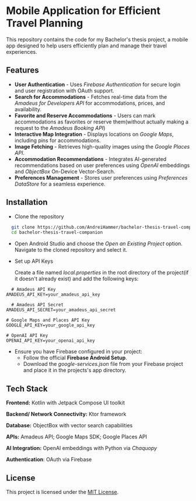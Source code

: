 # Mobile Application for Efficient Travel Planning
 This repository contains the code for my Bachelor's thesis project, a mobile app designed to help users efficiently plan and manage their travel experiences.

 ## Features

- **User Authentication** - Uses *Firebase Authentication* for secure login and user registration with OAuth support.
- **Search for Accommodations** - Fetches real-time data from the *Amadeus for Developers API* for accommodations, prices, and availability.
- **Favorite and Reserve Accommodations** - Users can mark accommodations as favorites or reserve them(without actually making a request to the *Amadeus Booking API*)
- **Interactive Map Integration** - Displays locations on *Google Maps*, including pins for accommodations.
- **Image Fetching** - Retrieves high-quality images using the *Google Places API*.
- **Accommodation Recommendations** - Integrates AI-generated recommendations based on user preferences using *OpenAI* embeddings and *ObjectBox* On-Device Vector-Search.
- **Preferences Management** - Stores user preferences using *Preferences DataStore* for a seamless experience.


## Installation

- Clone the repository

```bash
  git clone https://github.com/AndreiHammer/bachelor-thesis-travel-companion
  cd bachelor-thesis-travel-companion

```
- Open Android Studio and choose the *Open an Existing Project* option. Navigate to the cloned repository and select it.
- Set up API Keys
    
    Create a file named *local.properties* in the root directory of the project(if it doesn't already exist) and add the following keys: 

```properties
  # Amadeus API Key
AMADEUS_API_KEY=your_amadeus_api_key

  # Amadeus API Secret
AMADEUS_API_SECRET=your_amadeus_api_secret

# Google Maps and Places API Key
GOOGLE_API_KEY=your_google_api_key

# OpenAI API Key
OPENAI_API_KEY=your_openai_api_key

```
- Ensure you have Firebase configured in your project:
  - Follow the official **Firebase Android Setup**.
  - Download the *google-services.json* file from your Firebase project and place it in the projects's app directory.

## Tech Stack

**Frontend:** Kotlin with Jetpack Compose UI toolkit

**Backend/ Network Connectivity:** Ktor framework

**Database:** ObjectBox with vector search capabilities

**APIs:** Amadeus API; Google Maps SDK; Google Places API

**AI Integration:** OpenAI embeddings with Python via *Chaquopy*

**Authentication**: OAuth via Firebase


## License

This project is licensed under the [MIT License](https://choosealicense.com/licenses/mit/).

